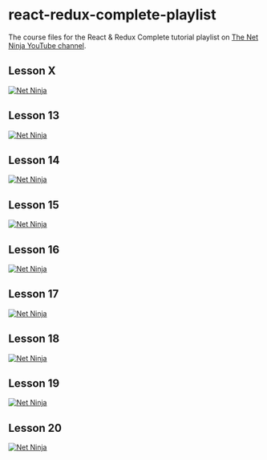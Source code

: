 # react-redux-complete-playlist

The course files for the React &amp; Redux Complete tutorial playlist on [The Net Ninja YouTube channel](https://www.youtube.com/watch?v=OxIDLw0M-m0&list=PL4cUxeGkcC9ij8CfkAY2RAGb-tmkNwQHG&index=1).

## Lesson X

[![Net Ninja](http://img.youtube.com/vi/YT_VID_ID/0.jpg)](http://www.youtube.com/watch?v=YT_VID_ID 'Video x -- XYZ')

## Lesson 13

[![Net Ninja](http://img.youtube.com/vi/6nrwHiWN29o/0.jpg)](http://www.youtube.com/watch?v=6nrwHiWN29o 'Video 13 -- Props')

## Lesson 14

[![Net Ninja](http://img.youtube.com/vi/At7yOlWkqRQ/0.jpg)](http://www.youtube.com/watch?v=At7yOlWkqRQ 'Video 14 -- Outputting Lists')

## Lesson 15

[![Net Ninja](http://img.youtube.com/vi/o4GCcSn-hEw/0.jpg)](http://www.youtube.com/watch?v=o4GCcSn-hEw 'Video 15 -- Stateless Components')

## Lesson 16

[![Net Ninja](http://img.youtube.com/vi/W--bMoQncPM/0.jpg)](http://www.youtube.com/watch?v=W--bMoQncPM 'Video 16 -- Conditional Output')

## Lesson 17

[![Net Ninja](http://img.youtube.com/vi/At7yOlWkqRQ/0.jpg)](http://www.youtube.com/watch?v=At7yOlWkqRQ 'Video 17 -- Forms Revisited')

## Lesson 18

[![Net Ninja](http://img.youtube.com/vi/W--0EAr12s8vkM/0.jpg)](http://www.youtube.com/watch?v=W--0EAr12s8vkM 'Video 18 -- Functions as Props')

## Lesson 19

[![Net Ninja](http://img.youtube.com/vi/UmuLW78biBw/0.jpg)](http://www.youtube.com/watch?v=UmuLW78biBw 'Video 19 -- Deleting Data')


## Lesson 20

[![Net Ninja](http://img.youtube.com/vi/NFYJZyZIa70/0.jpg)](http://www.youtube.com/watch?v=NFYJZyZIa70 'Video 20 -- Recap & Virtual DOM')